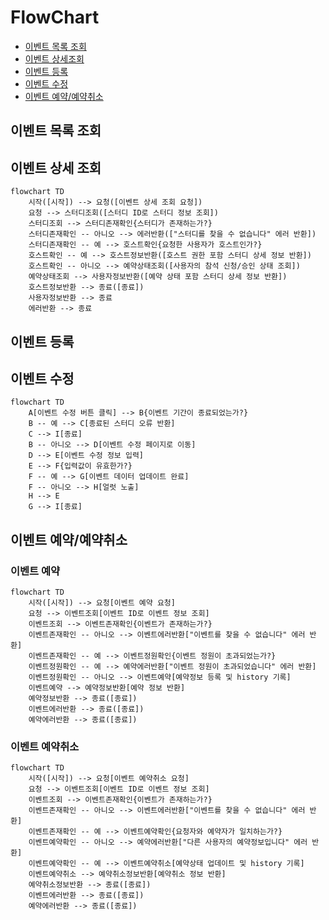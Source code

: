 # FlowChart

- [이벤트 목록 조회](#이벤트-목록-조회)
- [이벤트 상세조회](#이벤트-상세-조회)
- [이벤트 등록](#이벤트-등록)
- [이벤트 수정](#이벤트-수정)
- [이벤트 예약/예약취소](#이벤트-예약예약취소)

## 이벤트 목록 조회

## 이벤트 상세 조회
```mermaid
flowchart TD
    시작([시작]) --> 요청([이벤트 상세 조회 요청])
    요청 --> 스터디조회([스터디 ID로 스터디 정보 조회])
    스터디조회 --> 스터디존재확인{스터디가 존재하는가?}
    스터디존재확인 -- 아니오 --> 에러반환(["스터디를 찾을 수 없습니다" 에러 반환])
    스터디존재확인 -- 예 --> 호스트확인{요청한 사용자가 호스트인가?}
    호스트확인 -- 예 --> 호스트정보반환([호스트 권한 포함 스터디 상세 정보 반환])
    호스트확인 -- 아니오 --> 예약상태조회([사용자의 참석 신청/승인 상태 조회])
    예약상태조회 --> 사용자정보반환([예약 상태 포함 스터디 상세 정보 반환])
    호스트정보반환 --> 종료([종료])
    사용자정보반환 --> 종료
    에러반환 --> 종료

```

## 이벤트 등록

## 이벤트 수정
```mermaid
flowchart TD
    A[이벤트 수정 버튼 클릭] --> B{이벤트 기간이 종료되었는가?}
    B -- 예 --> C[종료된 스터디 오류 반환]
    C --> I[종료]
    B -- 아니오 --> D[이벤트 수정 페이지로 이동]
    D --> E[이벤트 수정 정보 입력]
    E --> F{입력값이 유효한가?}
    F -- 예 --> G[이벤트 데이터 업데이트 완료]
    F -- 아니오 --> H[얼럿 노출]
    H --> E
    G --> I[종료]
```

## 이벤트 예약/예약취소
### 이벤트 예약
```mermaid
flowchart TD
    시작([시작]) --> 요청[이벤트 예약 요청]
    요청 --> 이벤트조회[이벤트 ID로 이벤트 정보 조회]
    이벤트조회 --> 이벤트존재확인{이벤트가 존재하는가?}
    이벤트존재확인 -- 아니오 --> 이벤트에러반환["이벤트를 찾을 수 없습니다" 에러 반환]
    이벤트존재확인 -- 예 --> 이벤트정원확인{이벤트 정원이 초과되었는가?}
    이벤트정원확인 -- 예 --> 예약에러반환["이벤트 정원이 초과되었습니다" 에러 반환]
    이벤트정원확인 -- 아니오 --> 이벤트예약[예약정보 등록 및 history 기록]
    이벤트예약 --> 예약정보반환[예약 정보 반환]
    예약정보반환 --> 종료([종료])
    이벤트에러반환 --> 종료([종료])
    예약에러반환 --> 종료([종료])
```

### 이벤트 예약취소
```mermaid
flowchart TD
    시작([시작]) --> 요청[이벤트 예약취소 요청]
    요청 --> 이벤트조회[이벤트 ID로 이벤트 정보 조회]
    이벤트조회 --> 이벤트존재확인{이벤트가 존재하는가?}
    이벤트존재확인 -- 아니오 --> 이벤트에러반환["이벤트를 찾을 수 없습니다" 에러 반환]
    이벤트존재확인 -- 예 --> 이벤트예약확인{요청자와 예약자가 일치하는가?}
    이벤트예약확인 -- 아니오 --> 예약에러반환["다른 사용자의 예약정보입니다" 에러 반환]
    이벤트예약확인 -- 예 --> 이벤트예약취소[예약상태 업데이트 및 history 기록]
    이벤트예약취소 --> 예약취소정보반환[예약취소 정보 반환]
    예약취소정보반환 --> 종료([종료])
    이벤트에러반환 --> 종료([종료])
    예약에러반환 --> 종료([종료])
```